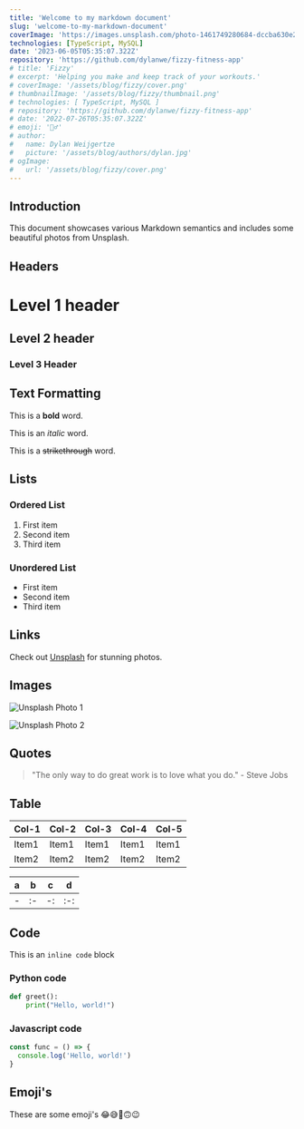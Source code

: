 ```yaml
---
title: 'Welcome to my markdown document'
slug: 'welcome-to-my-markdown-document'
coverImage: 'https://images.unsplash.com/photo-1461749280684-dccba630e2f6?ixlib=rb-4.0.3&ixid=M3wxMjA3fDB8MHxwaG90by1wYWdlfHx8fGVufDB8fHx8fA%3D%3D&auto=format&fit=crop&w=2069&q=80'
technologies: [TypeScript, MySQL]
date: '2023-06-05T05:35:07.322Z'
repository: 'https://github.com/dylanwe/fizzy-fitness-app'
# title: 'Fizzy'
# excerpt: 'Helping you make and keep track of your workouts.'
# coverImage: '/assets/blog/fizzy/cover.png'
# thumbnailImage: '/assets/blog/fizzy/thumbnail.png'
# technologies: [ TypeScript, MySQL ]
# repository: 'https://github.com/dylanwe/fizzy-fitness-app'
# date: '2022-07-26T05:35:07.322Z'
# emoji: '🏋️‍♂️'
# author:
#   name: Dylan Weijgertze
#   picture: '/assets/blog/authors/dylan.jpg'
# ogImage:
#   url: '/assets/blog/fizzy/cover.png'
---
```


## Introduction

This document showcases various Markdown semantics and includes some beautiful photos from Unsplash.

## Headers

# Level 1 header

## Level 2 header

### Level 3 Header

## Text Formatting

This is a **bold** word.

This is an _italic_ word.

This is a ~~strikethrough~~ word.

## Lists

### Ordered List

1. First item
2. Second item
3. Third item

### Unordered List

- First item
- Second item
- Third item

## Links

Check out [Unsplash](https://unsplash.com/) for stunning photos.

## Images

![Unsplash Photo 1](https://source.unsplash.com/random/800x400)

![Unsplash Photo 2](https://source.unsplash.com/random/800x600)

## Quotes

> "The only way to do great work is to love what you do." - Steve Jobs

## Table

| Col-1 | Col-2 | Col-3 | Col-4 | Col-5 |
| ----- | ----- | ----- | ----- | ----- |
| Item1 | Item1 | Item1 | Item1 | Item1 |
| Item2 | Item2 | Item2 | Item2 | Item2 |

| a   | b   | c   | d   |
| --- | --- | --- | --- |
| -   | :-  | -:  | :-: |

## Code

This is an `inline code` block

### Python code

```python
def greet():
    print("Hello, world!")
```

### Javascript code

```javascript
const func = () => {
  console.log('Hello, world!')
}
```

## Emoji's

These are some emoji's 😂😅🤫🙃😉
